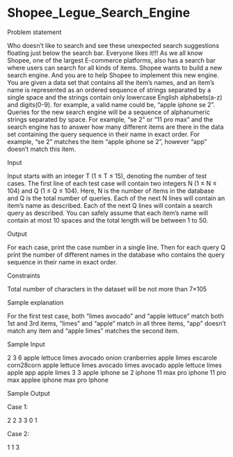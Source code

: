 # Shopee_Legue_Search_Engine

Problem statement

Who doesn’t like to search and see these unexpected search suggestions floating just below the search bar. Everyone likes it!!! As we all know Shopee, one of the largest E-commerce platforms, also has a search bar where users can search for all kinds of items. Shopee wants to build a new search engine. And you are to help Shopee to implement this new engine. You are given a data set that contains all the item’s names, and an item’s name is represented as an ordered sequence of strings separated by a single space and the strings contain only lowercase English alphabets(a-z) and digits(0-9). for example, a valid name could be, “apple iphone se 2”. Queries for the new search engine will be a sequence of alphanumeric strings separated by space. For example, “se 2” or “11 pro max” and the search engine has to answer how many different items are there in the data set containing the query sequence in their name in exact order. For example, “se 2” matches the item “apple iphone se 2”, however “app” doesn’t match this item.

Input

Input starts with an integer T (1 ≤ T ≤ 15), denoting the number of test cases. The first line of each test case will contain two integers N (1 ≤ N ≤ 104) and Q (1 ≤ Q ≤ 104). Here, N is the number of items in the database and Q is the total number of queries. Each of the next N lines will contain an item’s name as described. Each of the next Q lines will contain a search query as described. You can safely assume that each item’s name will contain at most 10 spaces and the total length will be between 1 to 50.

Output

For each case, print the case number in a single line. Then for each query Q print the number of different names in the database who contains the query sequence in their name in exact order.

Constraints

Total number of characters in the dataset will be not more than 7×105

Sample explanation

For the first test case, both “limes avocado” and “apple lettuce” match both 1st and 3rd items, “limes” and “apple” match in all three items, “app” doesn’t match any item and “apple limes” matches the second item.

Sample Input

2
3 6
apple lettuce limes avocado
onion cranberries apple limes
escarole corn28corn apple lettuce limes avocado
limes avocado
apple lettuce
limes
apple
app
apple limes
3 3
apple iphone se 2
iphone 11 max pro
iphone 11 pro max
applee iphone
max pro
Iphone


Sample Output

Case 1:

2
2
3
3
0
1

Case 2:

1
1
3

